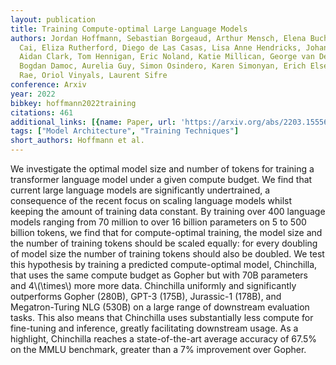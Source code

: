 ```yaml
---
layout: publication
title: Training Compute-optimal Large Language Models
authors: Jordan Hoffmann, Sebastian Borgeaud, Arthur Mensch, Elena Buchatskaya, Trevor
  Cai, Eliza Rutherford, Diego de Las Casas, Lisa Anne Hendricks, Johannes Welbl,
  Aidan Clark, Tom Hennigan, Eric Noland, Katie Millican, George van Den Driessche,
  Bogdan Damoc, Aurelia Guy, Simon Osindero, Karen Simonyan, Erich Elsen, Jack W.
  Rae, Oriol Vinyals, Laurent Sifre
conference: Arxiv
year: 2022
bibkey: hoffmann2022training
citations: 461
additional_links: [{name: Paper, url: 'https://arxiv.org/abs/2203.15556'}]
tags: ["Model Architecture", "Training Techniques"]
short_authors: Hoffmann et al.
---
```

We investigate the optimal model size and number of tokens for training a
transformer language model under a given compute budget. We find that current
large language models are significantly undertrained, a consequence of the
recent focus on scaling language models whilst keeping the amount of training
data constant. By training over 400 language models ranging from 70 million to
over 16 billion parameters on 5 to 500 billion tokens, we find that for
compute-optimal training, the model size and the number of training tokens
should be scaled equally: for every doubling of model size the number of
training tokens should also be doubled. We test this hypothesis by training a
predicted compute-optimal model, Chinchilla, that uses the same compute budget
as Gopher but with 70B parameters and 4\\(\times\\) more more data. Chinchilla
uniformly and significantly outperforms Gopher (280B), GPT-3 (175B), Jurassic-1
(178B), and Megatron-Turing NLG (530B) on a large range of downstream
evaluation tasks. This also means that Chinchilla uses substantially less
compute for fine-tuning and inference, greatly facilitating downstream usage.
As a highlight, Chinchilla reaches a state-of-the-art average accuracy of 67.5%
on the MMLU benchmark, greater than a 7% improvement over Gopher.